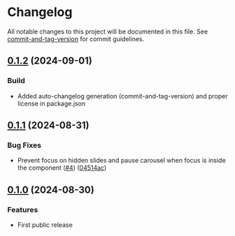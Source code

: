 # Changelog

All notable changes to this project will be documented in this file. See [commit-and-tag-version](https://github.com/absolute-version/commit-and-tag-version) for commit guidelines.

## [0.1.2](https://github.com/lordfpx/pm-carousel/compare/v0.1.1...v0.1.2) (2024-09-01)

### Build

- Added auto-changelog generation (commit-and-tag-version) and proper license in package.json

## [0.1.1](https://github.com/lordfpx/pm-carousel/compare/v0.1.0...v0.1.1) (2024-08-31)

### Bug Fixes

- Prevent focus on hidden slides and pause carousel when focus is inside the component ([#4](https://github.com/lordfpx/pm-carousel/issues/4)) ([04514ac](https://github.com/lordfpx/pm-carousel/commit/04514ac937ff7743bb43f765643b9449f72be441))

## [0.1.0](https://github.com/lordfpx/pm-carousel/compare/v0.0.5...v0.1.0) (2024-08-30)

### Features

- First public release
